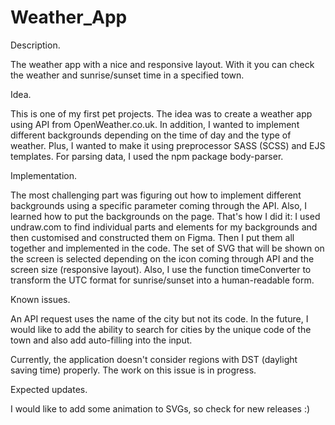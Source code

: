 # Weather_App

Description.

The weather app with a nice and responsive layout. With it you can check the weather and sunrise/sunset time in a specified town.

Idea.

This is one of my first pet projects. The idea was to create a weather app using API from OpenWeather.co.uk.
In addition, I wanted to implement different backgrounds depending on the time of day and the type of weather. 
Plus, I wanted to make it using preprocessor SASS (SCSS) and EJS templates. For parsing data, I used the npm package body-parser.

Implementation.

The most challenging part was figuring out how to implement different backgrounds using a specific parameter coming through the API. Also, I learned how to put the backgrounds on the page. 
That's how I did it:
I used undraw.com to find individual parts and elements for my backgrounds and then customised and constructed them on Figma.
Then I put them all together and implemented in the code.
The set of SVG that will be shown on the screen is selected depending on the icon coming through API and the screen size (responsive layout).
Also, I use the function timeConverter to transform the UTC format for sunrise/sunset into a human-readable form.

Known issues.

An API request uses the name of the city but not its code. In the future, I would like to add the ability to search for cities by the unique code of the town and also add auto-filling into the input.

Currently, the application doesn't consider regions with DST (daylight saving time)  properly. The work on this issue is in progress.


Expected updates.

I would like to add some animation to SVGs, so check for new releases :)
